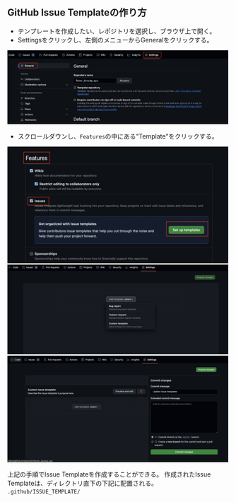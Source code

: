 ## GitHub Issue Templateの作り方
- テンプレートを作成したい、レポジトリを選択し、ブラウザ上で開く。
- Settingsをクリックし、左側のメニューからGeneralをクリックする。
  
<img src="/Picture/GitHub/IssueTemplate/001.png" width="500">

- スクロールダウンし、`Features`の中にある"Template"をクリックする。

<img src="/Picture/GitHub/IssueTemplate/002.png" width="500">

<img src="/Picture/GitHub/IssueTemplate/003.png" width="500">

<img src="/Picture/GitHub/IssueTemplate/004.png" width="500">

上記の手順でIssue Templateを作成することができる。
作成されたIssue Templateは、ディレクトリ直下の下記に配置される。
`.github/ISSUE_TEMPLATE/`

